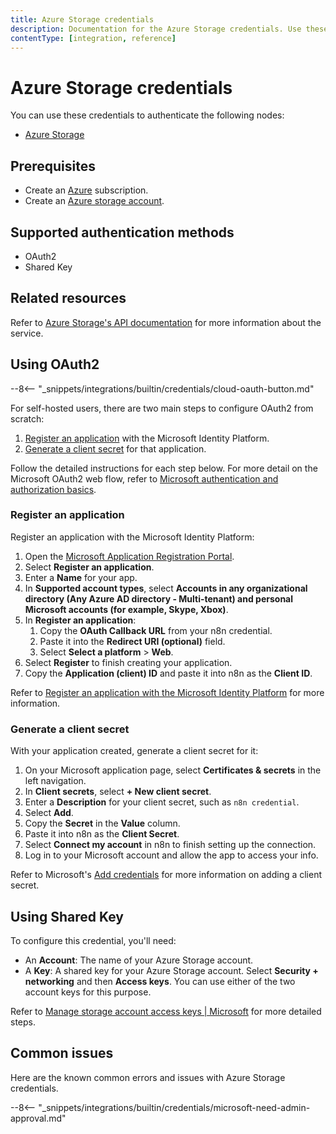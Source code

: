 ```yaml
---
title: Azure Storage credentials
description: Documentation for the Azure Storage credentials. Use these credentials to authenticate Azure Storage in n8n, a workflow automation platform.
contentType: [integration, reference]
---
```


# Azure Storage credentials

You can use these credentials to authenticate the following nodes:

* [Azure Storage](/integrations/builtin/app-nodes/n8n-nodes-base.azurestorage.md)

## Prerequisites

* Create an [Azure](https://azure.microsoft.com) subscription.
* Create an [Azure storage account](https://learn.microsoft.com/en-us/azure/storage/common/storage-account-create).

## Supported authentication methods

* OAuth2
* Shared Key

## Related resources

Refer to [Azure Storage's API documentation](https://learn.microsoft.com/en-us/rest/api/storageservices/) for more information about the service.

## Using OAuth2

--8<-- "_snippets/integrations/builtin/credentials/cloud-oauth-button.md"

For self-hosted users, there are two main steps to configure OAuth2 from scratch:

1. [Register an application](#register-an-application) with the Microsoft Identity Platform.
2. [Generate a client secret](#generate-a-client-secret) for that application.

Follow the detailed instructions for each step below. For more detail on the Microsoft OAuth2 web flow, refer to [Microsoft authentication and authorization basics](https://learn.microsoft.com/en-us/graph/auth/auth-concepts). 

### Register an application

Register an application with the Microsoft Identity Platform:

1. Open the [Microsoft Application Registration Portal](https://aka.ms/appregistrations).
2. Select **Register an application**.
3. Enter a **Name** for your app.
4. In **Supported account types**, select **Accounts in any organizational directory (Any Azure AD directory - Multi-tenant) and personal Microsoft accounts (for example, Skype, Xbox)**.
5. In **Register an application**:
    1. Copy the **OAuth Callback URL** from your n8n credential.
    2. Paste it into the **Redirect URI (optional)** field.
    3. Select **Select a platform** > **Web**.
6. Select **Register** to finish creating your application.
7. Copy the **Application (client) ID** and paste it into n8n as the **Client ID**.

Refer to [Register an application with the Microsoft Identity Platform](https://learn.microsoft.com/en-us/graph/auth-register-app-v2) for more information.

### Generate a client secret

With your application created, generate a client secret for it:

1. On your Microsoft application page, select **Certificates & secrets** in the left navigation.
1. In **Client secrets**, select **+ New client secret**.
1. Enter a **Description** for your client secret, such as `n8n credential`.
1. Select **Add**.
1. Copy the **Secret** in the **Value** column.
1. Paste it into n8n as the **Client Secret**.
1. Select **Connect my account** in n8n to finish setting up the connection.
1. Log in to your Microsoft account and allow the app to access your info.

Refer to Microsoft's [Add credentials](https://learn.microsoft.com/en-us/graph/auth-register-app-v2#add-credentials) for more information on adding a client secret.

## Using Shared Key

To configure this credential, you'll need:

* An **Account**: The name of your Azure Storage account.
* A **Key**: A shared key for your Azure Storage account. Select **Security + networking** and then **Access keys**. You can use either of the two account keys for this purpose.

Refer to [Manage storage account access keys | Microsoft](https://learn.microsoft.com/en-us/azure/storage/common/storage-account-keys-manage) for more detailed steps.

## Common issues

Here are the known common errors and issues with Azure Storage credentials.

--8<-- "_snippets/integrations/builtin/credentials/microsoft-need-admin-approval.md"
